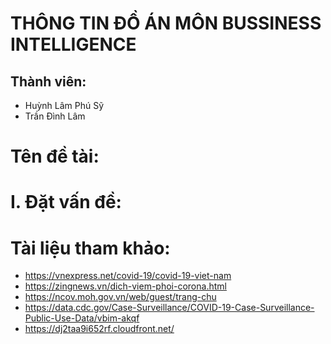 # THÔNG TIN ĐỒ ÁN MÔN BUSSINESS INTELLIGENCE

## Thành viên:

+ Huỳnh Lâm Phú Sỹ
+ Trần Đình Lâm

# Tên đề tài:

# I. Đặt vấn đề:


# Tài liệu tham khảo:
+ https://vnexpress.net/covid-19/covid-19-viet-nam
+ https://zingnews.vn/dich-viem-phoi-corona.html
+ https://ncov.moh.gov.vn/web/guest/trang-chu
+ https://data.cdc.gov/Case-Surveillance/COVID-19-Case-Surveillance-Public-Use-Data/vbim-akqf
+ https://dj2taa9i652rf.cloudfront.net/